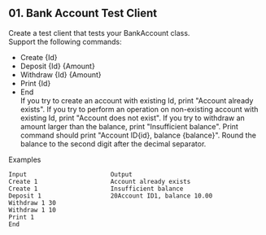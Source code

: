 ## 01. Bank Account Test Client

Create a test client that tests your BankAccount class.<br>
Support the following commands:
- Create {Id}
- Deposit {Id} {Amount}
- Withdraw {Id} {Amount}
- Print {Id}
- End<br>
If you try to create an account with existing Id, print "Account already exists".
If you try to perform an operation on non-existing account with existing Id, print "Account does not exist".
If you try to withdraw an amount larger than the balance, print "Insufficient balance".
Print command should print "Account ID{id}, balance {balance}". Round the balance to the second digit after the decimal separator.

Examples

```
Input	                    Output
Create 1                    Account already exists
Create 1                    Insufficient balance
Deposit 1                   20Account ID1, balance 10.00
Withdraw 1 30
Withdraw 1 10
Print 1
End	
```

